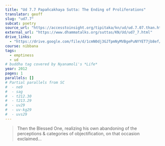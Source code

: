 ```yaml
---
title: "Ud 7.7 Papañcakhaya Sutta: The Ending of Proliferations"
translator: geoff
slug: "ud7.7"
subcat: poetry
source_url: "https://accesstoinsight.org/tipitaka/kn/ud/ud.7.07.than.html"
external_url: "https://www.dhammatalks.org/suttas/KN/Ud/ud7_7.html"
drive_links:
  - "https://drive.google.com/file/d/1cmN0dj3GJTpmNyMVBgePuNYYET7jb8ef/view?usp=drivesdk"
course: nibbana
tags:
  - emptiness
  - ud
# buddha tag covered by Nyanamoli's *Life*
year: 2012
pages: 1
parallels: []
# Partial parallels from SC
#  - ne9
#  - sag
#  - t212.30
#  - t213.29
#  - uv29
#  - uv-kg29
#  - uvs29
---
```


> Then the Blessed One, realizing his own abandoning of the perceptions & categories of objectification, on that occasion exclaimed...

<!---->
